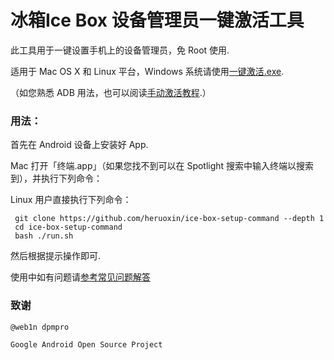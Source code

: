 # 冰箱Ice Box 设备管理员一键激活工具

此工具用于一键设置手机上的设备管理员，免 Root 使用.

适用于 Mac OS X 和 Linux 平台，Windows 系统请使用[一键激活.exe](https://github.com/heruoxin/Ice-Box-Docs/blob/master/%E4%B8%80%E9%94%AE%E6%BF%80%E6%B4%BB%E5%B7%A5%E5%85%B7.md).

（如您熟悉 ADB 用法，也可以阅读[手动激活教程](https://github.com/heruoxin/Ice-Box-Docs/blob/master/Device%20Owner%20%EF%BC%88%E5%85%8D%20root%EF%BC%89%E6%A8%A1%E5%BC%8F%E8%AE%BE%E7%BD%AE.md).）

### 用法：

首先在 Android 设备上安装好 App.

Mac 打开「终端.app」（如果您找不到可以在 Spotlight 搜索中输入终端以搜索到），并执行下列命令：

Linux 用户直接执行下列命令：

```
 git clone https://github.com/heruoxin/ice-box-setup-command --depth 1
 cd ice-box-setup-command
 bash ./run.sh
```

然后根据提示操作即可.

使用中如有问题请[参考常见问题解答](https://github.com/heruoxin/Ice-Box-Docs/blob/master/Device%20Owner%20%EF%BC%88%E5%85%8D%20root%EF%BC%89%E6%A8%A1%E5%BC%8F%E8%AE%BE%E7%BD%AE.md#%E5%B8%B8%E8%A7%81%E9%97%AE%E9%A2%98)


### 致谢

    @web1n dpmpro

    Google Android Open Source Project
